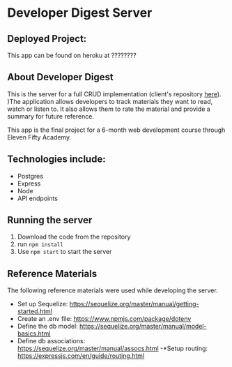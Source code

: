 # Developer Digest Server

## Deployed Project:
This app can be found on heroku at ????????

## About Developer Digest
This is the server for a full CRUD implementation (client's repository <a href="https://github.com/jsziems/books-client">here</a>). )The application allows developers to track materials they want to read, watch or listen to.  It also allows them to rate the material and provide a summary for future reference.

This app is the final project for a 6-month web development course through Eleven Fifty Academy.


## Technologies include:
* Postgres
* Express
* Node
* API endpoints

## Running the server

1. Download the code from the repository
2. run <code>npm install</code>
3. Use <code>npm start</code> to start the server

## Reference Materials
The following reference materials were used while developing the server.

* Set up Sequelize:  https://sequelize.org/master/manual/getting-started.html
* Create an .env file: https://www.npmjs.com/package/dotenv
* Define the db model:  https://sequelize.org/master/manual/model-basics.html
* Define db associations:  https://sequelize.org/master/manual/assocs.html
-*Setup routing:  https://expressjs.com/en/guide/routing.html